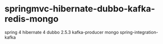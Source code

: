 # springmvc-hibernate-dubbo-kafka-redis-mongo
spring 4
hibernate 4
dubbo 2.5.3
kafka-producer
mongo
spring-integration-kafka
